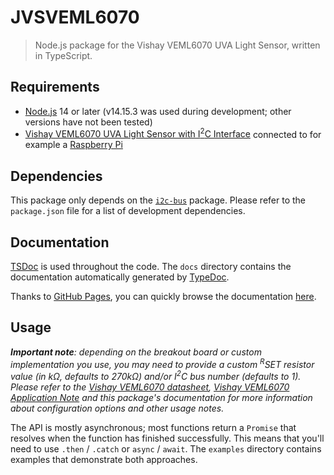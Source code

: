 # JVSVEML6070
> Node.js package for the Vishay VEML6070 UVA Light Sensor, written in TypeScript.

## Requirements
* [Node.js](https://nodejs.org/) 14 or later (v14.15.3 was used during development; other versions have not been tested)
* [Vishay VEML6070 UVA Light Sensor with I<sup>2</sup>C Interface]() connected to for example a [Raspberry Pi](https://www.raspberrypi.org)

## Dependencies
This package only depends on the [`i2c-bus`](https://www.npmjs.com/package/i2c-bus) package. Please refer to the `package.json` file for a list of development dependencies.

## Documentation
[TSDoc](https://tsdoc.org) is used throughout the code. The `docs` directory contains the documentation automatically generated by [TypeDoc](https://typedoc.org).

Thanks to [GitHub Pages](https://pages.github.com), you can quickly browse the documentation [here](https://jorisvervuurt.github.io/jvsveml6070).

## Usage
***Important note**: depending on the breakout board or custom implementation you use, you may need to provide a custom <sup>R</sup>SET resistor value (in kΩ, defaults to 270kΩ) and/or I<sup>2</sup>C bus number (defaults to 1). Please refer to the [Vishay VEML6070 datasheet](https://www.vishay.com/docs/84277/veml6070.pdf), [Vishay VEML6070 Application Note](https://www.vishay.com/docs/84310/designingveml6070.pdf) and this package's documentation for more information about configuration options and other usage notes.*

The API is mostly asynchronous; most functions return a `Promise` that resolves when the function has finished successfully. This means that you'll need to use `.then` / `.catch` or `async` / `await`. The `examples` directory contains examples that demonstrate both approaches.